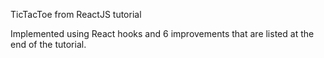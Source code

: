 TicTacToe from ReactJS tutorial

Implemented using React hooks and 6 improvements that are listed at the end of the tutorial.
